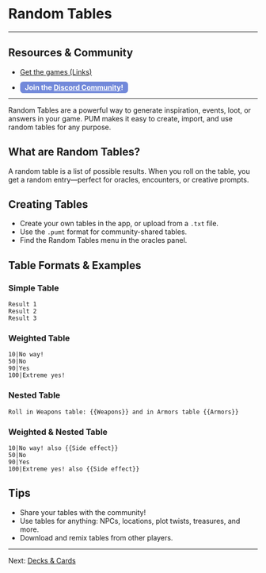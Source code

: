 # Random Tables

---

## Resources & Community

- [Get the games (Links)](get-the-games.md)
 
- <span style="color:#fff;background:#7289da;padding:0.2em 0.7em;border-radius:6px;font-weight:bold;">Join the <a href="https://discord.gg/k2rQMa33Kq" style="color:#fff;">Discord Community</a>!</span>

---

Random Tables are a powerful way to generate inspiration, events, loot, or answers in your game. PUM makes it easy to create, import, and use random tables for any purpose.

## What are Random Tables?
A random table is a list of possible results. When you roll on the table, you get a random entry—perfect for oracles, encounters, or creative prompts.

## Creating Tables
- Create your own tables in the app, or upload from a `.txt` file.
- Use the `.pumt` format for community-shared tables.
- Find the Random Tables menu in the oracles panel.

## Table Formats & Examples
### Simple Table
```
Result 1
Result 2
Result 3
```

### Weighted Table
```
10|No way!
50|No
90|Yes
100|Extreme yes!
```

### Nested Table
```
Roll in Weapons table: {{Weapons}} and in Armors table {{Armors}}
```

### Weighted & Nested Table
```
10|No way! also {{Side effect}}
50|No
90|Yes
100|Extreme yes! also {{Side effect}}
```

## Tips
- Share your tables with the community!
- Use tables for anything: NPCs, locations, plot twists, treasures, and more.
- Download and remix tables from other players.

---

Next: [Decks & Cards](decks-cards.md)
